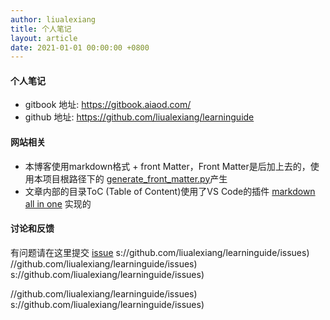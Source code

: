 ```yaml
---
author: liualexiang
title: 个人笔记
layout: article
date: 2021-01-01 00:00:00 +0800
---
```



#### 个人笔记
* gitbook 地址: https://gitbook.aiaod.com/
* github 地址: https://github.com/liualexiang/learninguide

#### 网站相关
* 本博客使用markdown格式 + front Matter，Front Matter是后加上去的，使用本项目根路径下的 [generate_front_matter.py](generate_front_matter.py)产生
* 文章内部的目录ToC (Table of Content)使用了VS Code的插件 [markdown all in one](https://marketplace.visualstudio.com/items?itemName=yzhang.markdown-all-in-one) 实现的

#### 讨论和反馈
有问题请在这里提交 [issue](https://github.com/liualexiang/learninguide/issues)
s://github.com/liualexiang/learninguide/issues)
//github.com/liualexiang/learninguide/issues)
s://github.com/liualexiang/learninguide/issues)

//github.com/liualexiang/learninguide/issues)
s://github.com/liualexiang/learninguide/issues)
